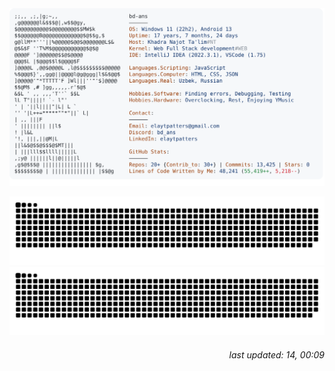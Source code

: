 <picture>
    <source media="(prefers-color-scheme: dark)" srcset="dark.svg">
    <img alt="bd-ans's GitHub Profile README" src="light.svg">
  </picture>

![github contribution grid snake animation][def]![github contribution grid snake animation](https://raw.githubusercontent.com/bd-ans/bd-ans/output/github-contribution-grid-snake.svg#gh-light-mode-only)

[def]: https://raw.githubusercontent.com/bd-ans/bd-ans/output/github-contribution-grid-snake-dark.svg#gh-dark-mode-only

<h6 align="right">
  last updated: 14, 00:09
</h6>